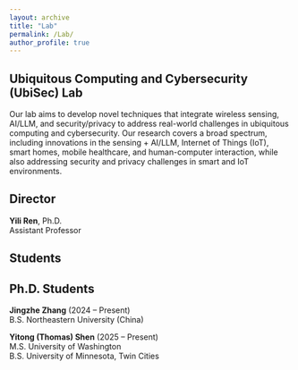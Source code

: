 ```yaml
---
layout: archive
title: "Lab"
permalink: /Lab/
author_profile: true
---
```


Ubiquitous Computing and Cybersecurity (UbiSec) Lab
------
Our lab aims to develop novel techniques that integrate wireless sensing, AI/LLM, and security/privacy to address real-world challenges in ubiquitous computing and cybersecurity. Our research covers a broad spectrum, including innovations in the sensing + AI/LLM, Internet of Things (IoT), smart homes, mobile healthcare, and human-computer interaction, while also addressing security and privacy challenges in smart and IoT environments.

Director
------
**Yili Ren**, Ph.D.     
Assistant Professor

Students
------

Ph.D. Students
------
**Jingzhe Zhang** (2024 – Present)     
B.S. Northeastern University (China)      

**Yitong (Thomas) Shen** (2025 – Present)     
M.S. University of Washington      
B.S. University of Minnesota, Twin Cities       



